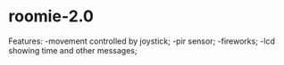 # roomie-2.0
Features:
-movement controlled by joystick;
-pir sensor;
-fireworks;
-lcd showing time and other messages;
